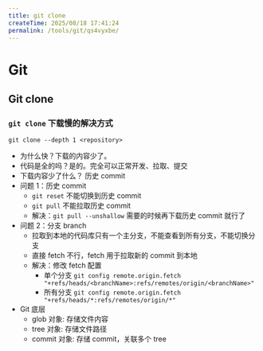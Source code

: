 ```yaml
---
title: git clone
createTime: 2025/08/18 17:41:24
permalink: /tools/git/qs4vyxbe/
---
```


# Git

## Git clone

### `git clone` 下载慢的解决方式

`git clone --depth 1 <repository>`

- 为什么快？下载的内容少了。
- 代码是全的吗？是的。完全可以正常开发、拉取、提交
- 下载内容少了什么？ 历史 commit
- 问题 1：历史 commit
  - `git reset` 不能切换到历史 commit
  - `git pull` 不能拉取历史 commit
  - 解决：`git pull --unshallow` 需要的时候再下载历史 commit 就行了
- 问题 2：分支 branch
  - 拉取到本地的代码库只有一个主分支，不能查看到所有分支，不能切换分支
  - 直接 fetch 不行，fetch 用于拉取新的 commit 到本地
  - 解决：修改 fetch 配置
    - 单个分支 `git config remote.origin.fetch "+refs/heads/<branchName>:refs/remotes/origin/<branchName>"`
    - 所有分支 `git config remote.origin.fetch "+refs/heads/*:refs/remotes/origin/*"`
- Git 底层
  - glob 对象: 存储文件内容
  - tree 对象: 存储文件路径
  - commit 对象: 存储 commit，关联多个 tree
